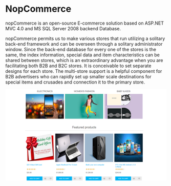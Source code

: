 # NopCommerce

nopCommerce is an open-source E-commerce solution based on ASP.NET MVC 4.0 and MS SQL Server 2008 backend Database.

nopCommerce permits us to make various stores that run utilizing a solitary back-end framework and can be overseen through a solitary administrator window. Since the back-end database for every one of the stores is the same, the index information, special data and item characteristics can be shared between stores, which is an extraordinary advantage when you are facilitating both B2B and B2C stores. It is conceivable to set separate designs for each store. The multi-store support is a helpful component for B2B advertisers who can rapidly set up smaller scale destinations for special items and crusades and connection it to the primary store.



![Banner](https://github.com/rajibsahani29/NopCommerce/blob/master/2.png?raw=true "Banner")
